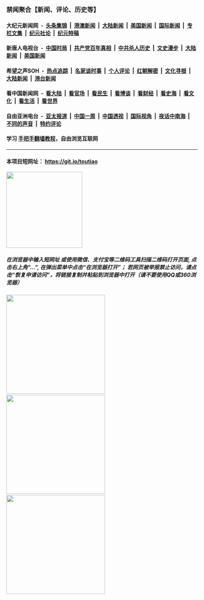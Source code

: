 ### 禁闻聚合【新闻、评论、历史等】

#### 大纪元新闻网 &nbsp;-&nbsp; [头条集锦](indexes/E头条集锦.md?t=02091755) &nbsp;|&nbsp; [港澳新闻](indexes/E港澳新闻.md?t=02091755)  &nbsp;|&nbsp; [大陆新闻](indexes/E大陆新闻.md?t=02091755) &nbsp;|&nbsp; [美国新闻](indexes/E美国新闻.md?t=02091755) &nbsp;|&nbsp; [国际新闻](indexes/E国际新闻.md?t=02091755) &nbsp;|&nbsp; [专栏文集](indexes/E专栏文集.md?t=02091755) &nbsp;|&nbsp; [纪元社论](indexes/E纪元社论.md?t=02091755) &nbsp;|&nbsp; [纪元特稿](indexes/E纪元特稿.md?t=02091755) 

#### 新唐人电视台 &nbsp;-&nbsp; [中国时局](indexes/N中国时局.md?t=02091755) &nbsp;|&nbsp; [共产党百年真相](indexes/N共产党百年真相.md?t=02091755) &nbsp;|&nbsp; [中共杀人历史](indexes/N中共杀人历史.md?t=02091755) &nbsp;|&nbsp; [文史漫步](indexes/N文史漫步.md?t=02091755) &nbsp;|&nbsp; [大陆新闻](indexes/N大陆新闻.md?t=02091755) &nbsp;|&nbsp; [美国新闻](indexes/N美国新闻.md?t=02091755)

#### 希望之声SOH &nbsp;-&nbsp; [热点追踪](indexes/H热点追踪.md?t=02091755) &nbsp;|&nbsp; [名家谈时事](indexes/H名家谈时事.md?t=02091755) &nbsp;|&nbsp; [个人评论](indexes/H个人评论.md?t=02091755)  &nbsp;|&nbsp; [红朝解密](indexes/H红朝解密.md?t=02091755) &nbsp;|&nbsp; [文化寻根](indexes/H文化寻根.md?t=02091755) &nbsp;|&nbsp; [大陆新闻](indexes/H大陆新闻.md?t=02091755) &nbsp;|&nbsp; [港台新闻](indexes/H港台新闻.md?t=02091755)

#### 看中国新闻网 &nbsp;-&nbsp; [看大陆](indexes/S看大陆.md?t=02091755) &nbsp;|&nbsp; [看官场](indexes/S看官场.md?t=02091755) &nbsp;|&nbsp; [看民生](indexes/S看民生.md?t=02091755)  &nbsp;|&nbsp; [看博谈](indexes/S看博谈.md?t=02091755) &nbsp;|&nbsp; [看财经](indexes/S看财经.md?t=02091755) &nbsp;|&nbsp; [看史海](indexes/S看史海.md?t=02091755) &nbsp;|&nbsp; [看文化](indexes/S看文化.md?t=02091755) &nbsp;|&nbsp; [看生活](indexes/S看生活.md?t=02091755) &nbsp;|&nbsp; [看世界](indexes/S看世界.md?t=02091755)

#### 自由亚洲电台 &nbsp;-&nbsp; [亚太报道](indexes/R亚太报道.md?t=02091755) &nbsp;|&nbsp; [中国一周](indexes/R中国一周.md?t=02091755) &nbsp;|&nbsp; [中国透视](indexes/R中国透视.md?t=02091755)  &nbsp;|&nbsp; [国际视角](indexes/R国际视角.md?t=02091755) &nbsp;|&nbsp; [夜话中南海](indexes/R夜话中南海.md?t=02091755) &nbsp;|&nbsp; [不同的声音](indexes/R不同的声音.md?t=02091755) &nbsp;|&nbsp; [特约评论](indexes/R特约评论.md?t=02091755)

#### 学习 [手把手翻墙教程](https://github.com/gfw-breaker/guides/wiki)，自由浏览互联网

----

#### 本项目短网址： https://git.io/toutiao
<img src="https://raw.githubusercontent.com/gfw-breaker/banned-news/master/scripts/img/qr.png" width="200px"/>  

##### 在浏览器中输入短网址 或使用微信、支付宝等二维码工具扫描二维码打开页面, 点击右上角"...", 在弹出菜单中点击“在浏览器打开”； 若网页被举报禁止访问，请点击“恢复申请访问”，将链接复制并粘贴到浏览器中打开（请不要使用QQ或360浏览器）

<img src="https://raw.githubusercontent.com/gfw-breaker/banned-news/master/scripts/img/1.png" width="260px"/> &nbsp; <img src="https://raw.githubusercontent.com/gfw-breaker/banned-news/master/scripts/img/2.png" width="260px"/> &nbsp; <img src="https://raw.githubusercontent.com/gfw-breaker/banned-news/master/scripts/img/3.png" width="260px"/>
